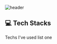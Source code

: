 ![header](https://capsule-render.vercel.app/api?type=waving&color=auto&height=300&section=header&text=Welcome&fontColor=363636&fontSize=90)

## 💻 Tech Stacks

Techs I've used list one</br>
